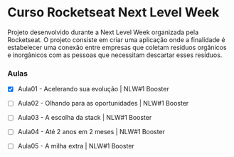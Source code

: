 # Curso Rocketseat Next Level Week

Projeto desenvolvido durante a Next Level Week organizada pela Rocketseat. O projeto consiste em criar uma aplicação onde a finalidade é estabelecer uma conexão entre empresas que coletam resíduos orgânicos e inorgânicos com as pessoas que necessitam descartar esses resíduos.


### Aulas

   - [x] Aula01 - Acelerando sua evolução | NLW#1 Booster
   - [ ] Aula02 - Olhando para as oportunidades | NLW#1 Booster
   - [ ] Aula03 - A escolha da stack | NLW#1 Booster
   - [ ] Aula04 - Até 2 anos em 2 meses | NLW#1 Booster
   - [ ] Aula05 - A milha extra | NLW#1 Booster

